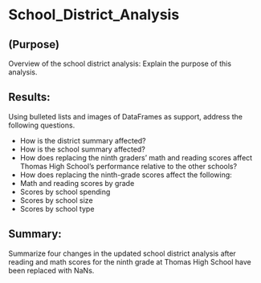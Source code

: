 # School_District_Analysis

## (Purpose) 
Overview of the school district analysis: Explain the purpose of this analysis.

## Results: 
Using bulleted lists and images of DataFrames as support, address the following questions.

- How is the district summary affected?
- How is the school summary affected?
- How does replacing the ninth graders’ math and reading scores affect Thomas High School’s performance relative to the other schools?
- How does replacing the ninth-grade scores affect the following:
- Math and reading scores by grade
- Scores by school spending
- Scores by school size
- Scores by school type


## Summary: 
Summarize four changes in the updated school district analysis after reading and math scores for the ninth grade at Thomas High School have been replaced with NaNs.

